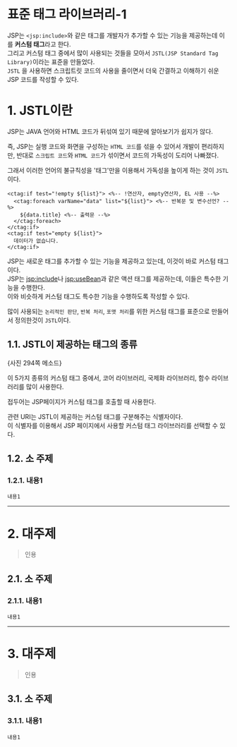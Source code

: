 표준 태그 라이브러리-1
=======================
JSP는 ```<jsp:include>```와 같은 태그를 개발자가 추가할 수 있는 기능을 제공하는데 이를 **커스텀 태그**라고 한다.     
그리고 커스텀 태그 중에서 많이 사용되는 것들을 모아서 ```JSTL(JSP Standard Tag Library)```이라는 표준을 만들었다.    
```JSTL``` 을 사용하면 스크립트릿 코드의 사용을 줄이면서 더욱 간결하고 이해하기 쉬운 JSP 코드를 작성할 수 있다.
  
# 1. JSTL이란
JSP는 JAVA 언어와 HTML 코드가 뒤섞여 있기 때문에 알아보기가 쉽지가 않다.  
   
즉, JSP는 실행 코드와 화면을 구성하는 ```HTML 코드```를 섞을 수 있어서 개발이 편리하지만, 
반대로 ```스크립트 코드```와 ```HTML 코드```가 섞이면서 코드의 가독성이 도리어 나빠졌다.  
  
그래서 이러한 언어의 불규칙성을 '태그'만을 이용해서 가독성을 높이게 하는 것이 ```JSTL```이다.  
```
<ctag:if test="!empty ${list}"> <%-- !연산자, empty연산자, EL 사용 --%>
  <ctag:foreach varName="data" list="${list}"> <%-- 반복문 및 변수선언? --%>
    ${data.title} <%-- 출력문 --%>
  </ctag:foreach>
</ctag:if>
<ctag:if test="empty ${list}">
  데이터가 없습니다.
</ctag:if>    
```
JSP는 새로운 태그를 추가할 수 있는 기능을 제공하고 있는데, 이것이 바로 커스텀 태그이다.    
JSP는 <jsp:include>나 <jsp:useBean>과 같은 액션 태그를 제공하는데, 이들은 특수한 기능을 수행한다.      
이와 비슷하게 커스텀 태그도 특수한 기능을 수행하도록 작성할 수 있다.    
   
많이 사용되는 ```논리적인 판단```, ```반복 처리```, ```포맷 처리```를 위한 커스텀 태그를 표준으로 만들어서 정의한것이 ```JSTL```이다.
  
## 1.1. JSTL이 제공하는 태그의 종류
{사진 294쪽 메소드}  
    
이 5가지 종류의 커스텀 태그 중에서, 코어 라이브러리, 국제화 라이브러리, 함수 라이브러리를 많이 사용한다.     
       
접두어는 JSP페이지가 커스텀 태그를 호출할 때 사용한다.  
     
관련 URI는 JSTL이 제공하는 커스텀 태그를 구분해주는 식별자이다.  
이 식별자를 이용해서 JSP 페이지에서 사용할 커스텀 태그 라이브러리를 선택할 수 있다.  
   
## 1.2. 소 주제
### 1.2.1. 내용1
```
내용1
```

***
# 2. 대주제
> 인용
## 2.1. 소 주제
### 2.1.1. 내용1
```
내용1
```   

***
# 3. 대주제
> 인용
## 3.1. 소 주제
### 3.1.1. 내용1
```
내용1
```

